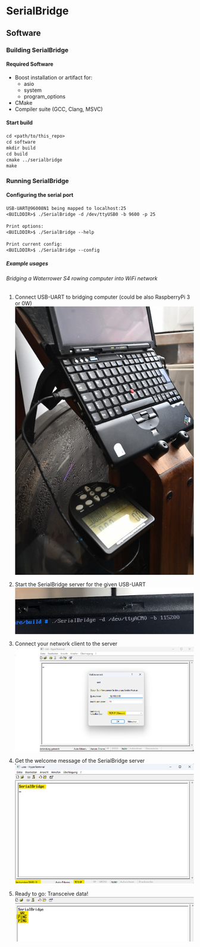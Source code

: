 # SerialBridge


## Software


### Building SerialBridge

#### Required Software
- Boost installation or artifact for:
	- asio
	- system
	- program_options
- CMake
- Compiler suite (GCC, Clang, MSVC)


#### Start build

	cd <path/to/this_repo>
	cd software
	mkdir build
	cd build
	cmake ../serialbridge
	make


### Running SerialBridge

#### Configuring the serial port

	USB-UART@96008N1 being mapped to localhost:25
	<BUILDDIR>$ ./SerialBridge -d /dev/ttyUSB0 -b 9600 -p 25

	Print options:
	<BUILDDIR>$ ./SerialBridge --help

	Print current config:
	<BUILDDIR>$ ./SerialBridge --config

##### Example usages

###### Bridging a Waterrower S4 rowing computer into WiFi network

1. Connect USB-UART to bridging computer (could be also RaspberryPi 3 or 0W)
![Forwarding USB-UART via Laptop into Wifi network](/doc/tutorial/usage.jpg)

2. Start the SerialBridge server for the given USB-UART
![HyperTerminal TCP/IP Connect Dialog](/doc/tutorial/server-start.jpg)
	
3. Connect your network client to the server
![HyperTerminal TCP/IP Connect Dialog](/doc/tutorial/hypertrm-connect-dlg.png)

4. Get the welcome message of the SerialBridge server
![HyperTerminal acknowledged connection to SerialBridge](/doc/tutorial/hypertrm-connected.png)

5. Ready to go: Transceive data!
![HyperTerminal receiving data from the UART via network](/doc/tutorial/hypertrm-receiving-data.png)
